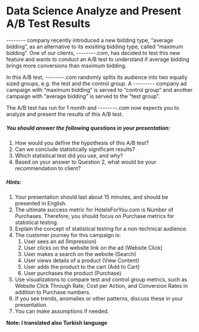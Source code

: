 # Data Science Analyze and Present A/B Test Results

-------- company recently introduced a new bidding type, “average bidding”, as an alternative to its exisiting bidding
type, called “maximum bidding”. One of our clients, --------.com, has decided to test this new feature
and wants to conduct an A/B test to understand if average bidding brings more conversions than maximum
bidding.

In this A/B test, --------.com randomly splits its audience into two equally sized groups, e.g. the test
and the control group. A --------- company ad campaign with “maximum bidding” is served to “control group” and
another campaign with “average bidding” is served to the “test group”.

The A/B test has run for 1 month and --------.com now expects you to analyze and present the results
of this A/B test.



##### You should answer the following questions in your presentation:

1. How would you define the hypothesis of this A/B test?
2. Can we conclude statistically significant results?
3. Which statistical test did you use, and why?
4. Based on your answer to Question 2, what would be your recommendation to client?


##### Hints:
1. Your presentation should last about 15 minutes, and should be presented in English.
2. The ultimate success metric for HotelsForYou.com is Number of Purchases. Therefore, you should focus on Purchase metrics for statistical testing.
3. Explain the concept of statistical testing for a non-technical audience.
4. The customer journey for this campaign is:
    1. User sees an ad (Impression)
    2. User clicks on the website link on the ad (Website Click)
    3. User makes a search on the website (Search)
    4. User views details of a product (View Content)
    5. User adds the product to the cart (Add to Cart)
    6. User purchases the product (Purchase)
5. Use visualizations to compare test and control group metrics, such as Website Click Through Rate, Cost per Action, and Conversion Rates in addition to Purchase numbers.
6. If you see trends, anomalies or other patterns, discuss these in your presentation.
7. You can make assumptions if needed.


**Note: I translated also Turkish language**

